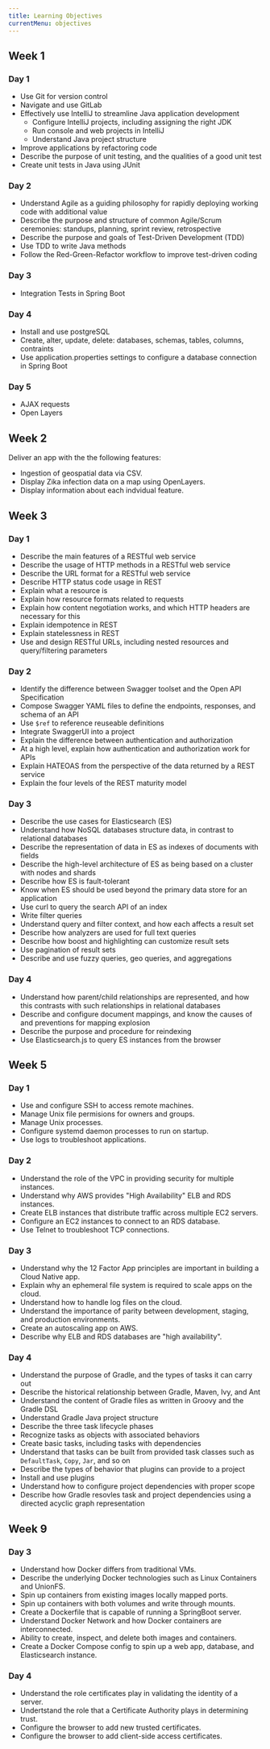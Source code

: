```yaml
---
title: Learning Objectives
currentMenu: objectives
---
```


## Week 1

### Day 1

- Use Git for version control
- Navigate and use GitLab
- Effectively use IntelliJ to streamline Java application development
    - Configure IntelliJ projects, including assigning the right JDK
    - Run console and web projects in IntelliJ
    - Understand Java project structure
- Improve applications by refactoring code
- Describe the purpose of unit testing, and the qualities of a good unit test 
- Create unit tests in Java using JUnit

### Day 2

- Understand Agile as a guiding philosophy for rapidly deploying working code with additional value
- Describe the purpose and structure of common Agile/Scrum ceremonies: standups, planning, sprint review, retrospective
- Describe the purpose and goals of Test-Driven Development (TDD)
- Use TDD to write Java methods
- Follow the Red-Green-Refactor workflow to improve test-driven coding

### Day 3
- Integration Tests in Spring Boot

### Day 4
- Install and use postgreSQL
- Create, alter, update, delete: databases, schemas, tables, columns, contraints
- Use application.properties settings to configure a database connection in Spring Boot

### Day 5

- AJAX requests
- Open Layers

## Week 2

Deliver an app with the the following features:

- Ingestion of geospatial data via CSV.
- Display Zika infection data on a map using OpenLayers.
- Display information about each indvidual feature.

## Week 3

### Day 1

- Describe the main features of a RESTful web service
- Describe the usage of HTTP methods in a RESTful web service
- Describe the URL format for a RESTful web service
- Describe HTTP status code usage in REST
- Explain what a resource is
- Explain how resource formats related to requests
- Explain how content negotiation works, and which HTTP headers are necessary for this
- Explain idempotence in REST
- Explain statelessness in REST
- Use and design RESTful URLs, including nested resources and query/filtering parameters

### Day 2

- Identify the difference between Swagger toolset and the Open API Specification
- Compose Swagger YAML files to define the endpoints, responses, and schema of an API
- Use `$ref` to reference reuseable definitions
- Integrate SwaggerUI into a project
- Explain the difference between authentication and authorization
- At a high level, explain how authentication and authorization work for APIs
- Explain HATEOAS from the perspective of the data returned by a REST service
- Explain the four levels of the REST maturity model

### Day 3

- Describe the use cases for Elasticsearch (ES)
- Understand how NoSQL databases structure data, in contrast to relational databases
- Describe the representation of data in ES as indexes of documents with fields
- Describe the high-level architecture of ES as being based on a cluster with nodes and shards
- Describe how ES is fault-tolerant
- Know when ES should be used beyond the primary data store for an application
- Use curl to query the search API of an index
- Write filter queries
- Understand query and filter context, and how each affects a result set
- Describe how analyzers are used for full text queries
- Describe how boost and highlighting can customize result sets
- Use pagination of result sets
- Describe and use fuzzy queries, geo queries, and aggregations

### Day 4

- Understand how parent/child relationships are represented, and how this contrasts with such relationships in relational databases
- Describe and configure document mappings, and know the causes of and preventions for mapping explosion
- Describe the purpose and procedure for reindexing
- Use Elasticsearch.js to query ES instances from the browser

## Week 5

### Day 1

- Use and configure SSH to access remote machines.
- Manage Unix file permisions for owners and groups.
- Manage Unix processes.
- Configure systemd daemon processes to run on startup.
- Use logs to troubleshoot applications.

### Day 2

- Understand the role of the VPC in providing security for multiple instances.
- Understand why AWS provides "High Availability" ELB and RDS instances.
- Create ELB instances that distribute traffic across multiple EC2 servers.
- Configure an EC2 instances to connect to an RDS database.
- Use Telnet to troubleshoot TCP connections.

### Day 3

- Understand why the 12 Factor App principles are important in building a Cloud Native app.
- Explain why an ephemeral file system is required to scale apps on the cloud.
- Understand how to handle log files on the cloud.
- Understand the importance of parity between development, staging, and production environments.
- Create an autoscaling app on AWS.
- Describe why ELB and RDS databases are "high availability".

### Day 4

- Understand the purpose of Gradle, and the types of tasks it can carry out
- Describe the historical relationship between Gradle, Maven, Ivy, and Ant
- Understand the content of Gradle files as written in Groovy and the Gradle DSL
- Understand Gradle Java project structure
- Describe the three task lifecycle phases
- Recognize tasks as objects with associated behaviors
- Create basic tasks, including tasks with dependencies
- Understand that tasks can be built from provided task classes such as `DefaultTask`, `Copy`, `Jar`, and so on
- Describe the types of behavior that plugins can provide to a project
- Install and use plugins
- Understand how to configure project dependencies with proper scope
- Describe how Gradle resovles task and project dependencies using a directed acyclic graph representation

## Week 9

### Day 3

- Understand how Docker differs from traditional VMs.
- Describe the underlying Docker technologies such as Linux Containers and UnionFS.
- Spin up containers from existing images locally mapped ports.
- Spin up containers with both volumes and write through mounts.
- Create a Dockerfile that is capable of running a SpringBoot server.
- Understand Docker Network and how Docker containers are interconnected.
- Ability to create, inspect, and delete both images and containers.
- Create a Docker Compose config to spin up a web app, database, and Elasticsearch instance.

### Day 4

- Understand the role certificates play in validating the identity of a server.
- Undertstand the role that a Certificate Authority plays in determining trust.
- Configure the browser to add new trusted certificates.
- Configure the browser to add client-side access certificates.
